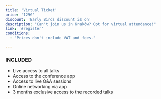 ```yaml
---
title: 'Virtual Ticket'
price: '129€'
discount: 'Early Birds discount is on'
description: "Can't join us in Kraków? Opt for virtual attendance!"
link: '#register'
conditions:
  - "Prices don't include VAT and fees."

---
```


### INCLUDED

- Live access to all talks
- Access to the conference app
- Access to live Q&A sessions
- Online networking via app
- 3 months exclusive access to the recorded talks
